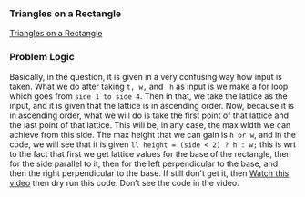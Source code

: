 ### Triangles on a Rectangle
[Triangles on a Rectangle](https://codeforces.com/problemset/problem/1620/B)

### Problem Logic
Basically, in the question, it is given in a very confusing way how input is taken. What we do after taking `t, w,` and ` h` as input is we make a for loop which goes from `side 1 to side 4`. Then in that, we take the lattice as the input, and it is given that the lattice is in ascending order. Now, because it is in ascending order, what we will do is take the first point of that lattice and the last point of that lattice. This will be, in any case, the max width we can achieve from this side. The max height that we can gain is `h or w`, and in the code, we will see that it is given `ll height = (side < 2) ? h : w;` this is wrt to the fact that first we get lattice values for the base of the rectangle, then for the side parallel to it, then for the left perpendicular to the base, and then the right perpendicular to the base. 
If still don't get it, then [Watch this video](https://www.youtube.com/watch?v=RSYFHB3pFiU) then dry run this code. Don’t see the code in the video.
